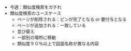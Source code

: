 - 今週：類似度検索をガチれ
- 類似度検索のユースケース
	- ページが削除される：ピンが完了となる or 要付与となる
	- ページが追加される：一致している
	- 並び替え
	- 一部別の場所に移動
	- 類似度９０％以上で図面名称が異なる内容